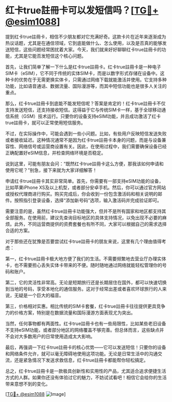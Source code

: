 # 红卡true註冊卡可以发短信吗？[[TG💪+ @esim1088](https://t.me/s/esim1088)]

提到红卡true註冊卡，相信不少朋友都对它充满好奇。这款卡片在近年来逐渐成为热议话题，尤其是在通信领域，它到底能做什么、怎么使用，以及是否真的能够发送短信，这些问题经常困扰着大家。今天，我们就来好好聊聊红卡true註冊卡的功能，尤其是它能否发短信这个核心问题。

首先，让我们简单了解一下什么是红卡true註冊卡。红卡true註冊卡是一种电子SIM卡（eSIM），它不同于传统的实体SIM卡，而是以数字形式存储在设备中。这种卡的优势在于无需更换实体卡，只需通过网络下载就能激活并使用。它支持多种功能，比如语音通话、数据流量、国际漫游等，而其中短信功能也是很多人关注的重点。

那么，红卡true註冊卡到底能不能发短信呢？答案是肯定的！红卡true註冊卡不仅支持发送短信，还支持接收短信。这得益于它与传统SIM卡一样，基于全球移动通信系统（GSM）技术运行。只要你的设备支持eSIM功能，并且成功激活了红卡true註冊卡，就可以正常使用短信服务。

不过，在实际操作中，可能会遇到一些小问题。比如，有些用户反映短信发送失败或者接收延迟。这种情况通常不是因为红卡true註冊卡本身的问题，而是与设备兼容性、网络信号或运营商设置有关。因此，在使用过程中，我们需要确保设备已经正确配置好eSIM信息，并检查网络环境是否稳定。

说到这里，可能有朋友会问：“既然红卡true註冊卡这么方便，那我该如何申请和使用它呢？”别急，接下来就为大家详细解答！

申请红卡true註冊卡其实非常简单。首先，你需要有一部支持eSIM功能的设备，比如苹果iPhone XS及以上机型，或者部分安卓手机。然后，你可以通过官方网站或授权代理商进行购买。购买完成后，你会收到一份包含激活码和相关说明的邮件。按照指引登录设备，选择“添加新号码”选项，输入激活码并完成验证即可。

需要注意的是，虽然红卡true註冊卡功能强大，但并不是所有国家和地区都支持其全部服务。在使用前，建议先查询目标地区的具体支持情况，以免出现不必要的麻烦。此外，不同运营商提供的资费套餐也有所不同，大家可以根据自己的需求选择合适的方案。

对于那些还在犹豫是否要尝试红卡true註冊卡的朋友来说，这里有几个理由值得考虑：

第一，红卡true註冊卡极大地方便了我们的生活。不需要频繁地去营业厅办理实体卡，也不需要担心丢失实体卡带来的不便。随时随地通过网络就能轻松管理你的号码和账户。

第二，它的灵活性非常高。无论是短期旅行还是长期居住在国外，都可以快速切换到当地的号码，享受本地化的通信服务。这对于经常出差或者喜欢环球旅行的人来说，无疑是一个巨大的福音。

第三，价格相对实惠。相比传统的SIM卡套餐，红卡true註冊卡往往提供更具竞争力的价格方案，特别是在数据流量和国际漫游方面表现尤为突出。

当然，任何事物都有两面性。红卡true註冊卡也有一些局限性，比如某些老旧设备不支持eSIM功能，或者部分地区的网络覆盖不够完善。但总体而言，这些缺点并不会对大多数用户的日常使用造成太大影响。

最后，再强调一下红卡true註冊卡的核心优势——它可以发送短信！只要你的设备和网络条件允许，就可以毫无障碍地使用这项功能。无论是日常生活中的沟通交流，还是紧急情况下发送求救信息，红卡true註冊卡都能帮你轻松搞定。

总之，红卡true註冊卡是一款极具创新性和实用性的产品，尤其适合追求便捷生活方式的人群。如果你还没有体验过它的魅力，不妨试试看吧！相信它会给你的生活带来意想不到的变化。

[[TG💪+ @esim1088](https://t.me/s/esim1088) ![Image](https://i.postimg.cc/4NQfJmqS/Snipaste-2025-05-13-00-14-12.png)]